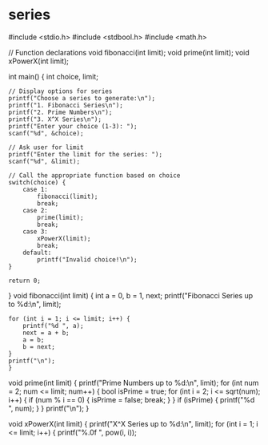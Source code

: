 
# series
#include <stdio.h>
#include <stdbool.h>
#include <math.h>

// Function declarations
void fibonacci(int limit);
void prime(int limit);
void xPowerX(int limit);

int main() {
    int choice, limit;

    // Display options for series
    printf("Choose a series to generate:\n");
    printf("1. Fibonacci Series\n");
    printf("2. Prime Numbers\n");
    printf("3. X^X Series\n");
    printf("Enter your choice (1-3): ");
    scanf("%d", &choice);

    // Ask user for limit
    printf("Enter the limit for the series: ");
    scanf("%d", &limit);

    // Call the appropriate function based on choice
    switch(choice) {
        case 1:
            fibonacci(limit);
            break;
        case 2:
            prime(limit);
            break;
        case 3:
            xPowerX(limit);
            break;
        default:
            printf("Invalid choice!\n");
    }

    return 0;
}
void fibonacci(int limit) {
    int a = 0, b = 1, next;
    printf("Fibonacci Series up to %d:\n", limit);

    for (int i = 1; i <= limit; i++) {
        printf("%d ", a);
        next = a + b;
        a = b;
        b = next;
    }
    printf("\n");
    }
void prime(int limit) {
    printf("Prime Numbers up to %d:\n", limit);
    for (int num = 2; num <= limit; num++) {
        bool isPrime = true;
        for (int i = 2; i <= sqrt(num); i++) {
            if (num % i == 0) {
                isPrime = false;
                break;
            }
        }
        if (isPrime) {
            printf("%d ", num);
        }
    }
    printf("\n");
}

void xPowerX(int limit) {
    printf("X^X Series up to %d:\n", limit);
    for (int i = 1; i <= limit; i++) {
        printf("%.0f ", pow(i, i));
